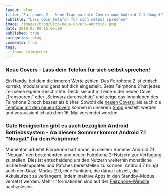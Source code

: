 ```yaml
---
layout: blog
title: "Fairphone 2 – Neue Transparente Covers und Android 7.1 Nougat"
subtitle: "Lass dein Telefon für sich selbst sprechen"
image: /images/blog/Blog-neue-Covers-Android7.png
date: 2018-05-09 15:00:00
published: true
categories: blog
comments: true
tags:
 - Jonas Leimgruber
---
```

<h3>Neue Covers - Lass dein Telefon für sich selbst sprechen!</h3>

Ein Handy, bei dem die inneren Werte zählen. Das Fairphone 2 ist ethisch korrekt, modular und ganz auf dich eingestellt.
Beim Fairphone 2 hat jedes Teil seine eigene Geschichte. Deck‘ sie auf mit einem der neuen Cover „Transparent“ oder „Schwarz durchsichtig“ und zeige das Innenleben des Fairphone 2 noch besser als bisher.
Sowohl die [neuen Covers](https://www.sinndrin-shop.ch/zubehoer-und-ersatzteile/), als auch die [Telefone mit den neuen Covers](https://www.sinndrin-shop.ch/fairphone-2/3/fairphone-2?c=10) können in unserem [Shop](https://www.sinndrin-shop.ch/home/) bestellt werden und voraussichtlich ab dem 16. Mai versendet werden.

<h3>Gute Neuigkeiten gibt es auch bezüglich Android Betriebssystem - Ab diesem Sommer kommt Android 7.1 "Nougat" für dein Fairphone!</h3>

Momentan arbeitet Fairphone hart daran, in diesem Sommer Android 7.1 "Nougat" den bestehenden und neuen Fairphone 2-Nutzern zur Verfügung zu stellen. Dies ist entscheidend um den Nutzern weiterhin monatliche Sicherheitsupdates und Patches bereitstellen zu können. Android 7 bringt auch den Doze-Modus 2.0, eine Funktion, die darauf abzielt, die Akkulaufzeit zu verlängern, indem inaktive Apps in den Standby-Modus versetzt werden.
Mehr Informationen sind auf der [Fairphone-Website](https://www.fairphone.com/de/2018/05/08/keeping-your-phone-longer-with-a-refresh-on-the-inside-and-out/) nachzulesen.
